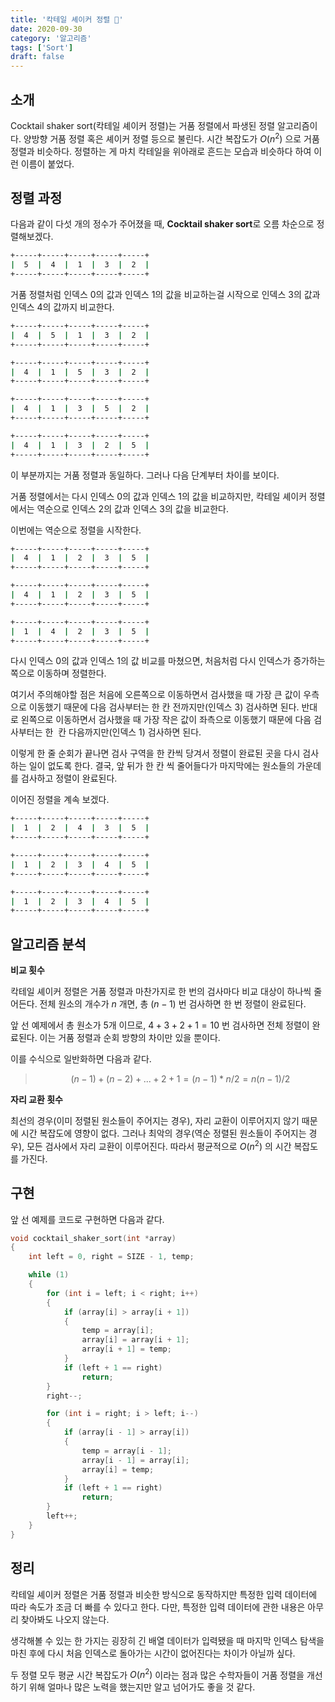 ```yaml
---
title: '칵테일 셰이커 정렬 🧺'
date: 2020-09-30
category: '알고리즘'
tags: ['Sort']
draft: false
---
```


## 소개

Cocktail shaker sort(칵테일 셰이커 정렬)는 거품 정렬에서 파생된 정렬 알고리즘이다. 양방향 거품 정렬 혹은 셰이커 정렬 등으로 불린다. 시간 복잡도가 $O(n^2)$ 으로 거품 정렬과 비슷하다. 정렬하는 게 마치 칵테일을 위아래로 흔드는 모습과 비슷하다 하여 이런 이름이 붙었다.

## 정렬 과정

다음과 같이 다섯 개의 정수가 주어졌을 때, **Cocktail shaker sort**로 오름 차순으로 정렬해보겠다.

```sh
+-----+-----+-----+-----+-----+
|  5  |  4  |  1  |  3  |  2  |
+-----+-----+-----+-----+-----+
```

거품 정렬처럼 인덱스 0의 값과 인덱스 1의 값을 비교하는걸 시작으로 인덱스 3의 값과 인덱스 4의 값까지 비교한다.

```sh
+-----+-----+-----+-----+-----+
|  4  |  5  |  1  |  3  |  2  |
+-----+-----+-----+-----+-----+
```

```sh
+-----+-----+-----+-----+-----+
|  4  |  1  |  5  |  3  |  2  |
+-----+-----+-----+-----+-----+
```

```sh
+-----+-----+-----+-----+-----+
|  4  |  1  |  3  |  5  |  2  |
+-----+-----+-----+-----+-----+
```

```sh
+-----+-----+-----+-----+-----+
|  4  |  1  |  3  |  2  |  5  |
+-----+-----+-----+-----+-----+
```

이 부분까지는 거품 정렬과 동일하다. 그러나 다음 단계부터 차이를 보이다.

거품 정렬에서는 다시 인덱스 0의 값과 인덱스 1의 값을 비교하지만, 칵테일 셰이커 정렬에서는 역순으로 인덱스 2의 값과 인덱스 3의 값을 비교한다.

이번에는 역순으로 정렬을 시작한다.

```sh
+-----+-----+-----+-----+-----+
|  4  |  1  |  2  |  3  |  5  |
+-----+-----+-----+-----+-----+
```

```sh
+-----+-----+-----+-----+-----+
|  4  |  1  |  2  |  3  |  5  |
+-----+-----+-----+-----+-----+
```

```sh
+-----+-----+-----+-----+-----+
|  1  |  4  |  2  |  3  |  5  |
+-----+-----+-----+-----+-----+
```

다시 인덱스 0의 값과 인덱스 1의 값 비교를 마쳤으면, 처음처럼 다시 인덱스가 증가하는 쪽으로 이동하며 정렬한다.

여기서 주의해야할 점은 처음에 오른쪽으로 이동하면서 검사했을 때 가장 큰 값이 우측으로 이동했기 때문에 다음 검사부터는 한 칸 전까지만(인덱스 3) 검사하면 된다. 반대로 왼쪽으로 이동하면서 검사했을 때 가장 작은 값이 좌측으로 이동했기 때문에 다음 검사부터는 한  칸 다음까지만(인덱스 1) 검사하면 된다.

이렇게 한 줄 순회가 끝나면 검사 구역을 한 칸씩 당겨서 정렬이 완료된 곳을 다시 검사하는 일이 없도록 한다. 결국, 앞 뒤가 한 칸 씩 줄어들다가 마지막에는 원소들의 가운데를 검사하고 정렬이 완료된다.

이어진 정렬을 계속 보겠다.

```sh
+-----+-----+-----+-----+-----+
|  1  |  2  |  4  |  3  |  5  |
+-----+-----+-----+-----+-----+
```

```sh
+-----+-----+-----+-----+-----+
|  1  |  2  |  3  |  4  |  5  |
+-----+-----+-----+-----+-----+
```

```sh
+-----+-----+-----+-----+-----+
|  1  |  2  |  3  |  4  |  5  |
+-----+-----+-----+-----+-----+
```

## 알고리즘 분석

**비교 횟수**

칵테일 셰이커 정렬은 거품 정렬과 마찬가지로 한 번의 검사마다 비교 대상이 하나씩 줄어든다. 전체 원소의 개수가 $n$ 개면, 총 $(n - 1)$ 번 검사하면 한 번 정렬이 완료된다.

앞 선 예제에서 총 원소가 5개 이므로, $4 + 3 + 2 + 1 = 10$ 번 검사하면 전체 정렬이 완료된다. 이는 거품 정렬과 순회 방향의 차이만 있을 뿐이다.

이를 수식으로 일반화하면 다음과 같다.

> $$
> (n - 1) + (n - 2) + ... + 2 + 1 = (n - 1) * n / 2 = n(n - 1) / 2
> $$

**자리 교환 횟수**

최선의 경우(이미 정렬된 원소들이 주어지는 경우), 자리 교환이 이루어지지 않기 때문에 시간 복잡도에 영향이 없다. 그러나 최악의 경우(역순 정렬된 원소들이 주어지는 경우), 모든 검사에서 자리 교환이 이루어진다. 따라서 평균적으로 $O(n^2)$ 의 시간 복잡도를 가진다.

## 구현

앞 선 예제를 코드로 구현하면 다음과 같다.

```c
void cocktail_shaker_sort(int *array)
{
	int left = 0, right = SIZE - 1, temp;

	while (1)
	{
		for (int i = left; i < right; i++)
		{
			if (array[i] > array[i + 1])
			{
				temp = array[i];
				array[i] = array[i + 1];
				array[i + 1] = temp;
			}
			if (left + 1 == right)
				return;
		}
		right--;

		for (int i = right; i > left; i--)
		{
			if (array[i - 1] > array[i])
			{
				temp = array[i - 1];
				array[i - 1] = array[i];
				array[i] = temp;
			}
			if (left + 1 == right)
				return;
		}
		left++;
	}
}
```

## 정리

칵테일 셰이커 정렬은 거품 정렬과 비슷한 방식으로 동작하지만 특정한 입력 데이터에 따라 속도가 조금 더 빠를 수 있다고 한다. 다만, 특정한 입력 데이터에 관한 내용은 아무리 찾아봐도 나오지 않는다.

생각해볼 수 있는 한 가지는 굉장히 긴 배열 데이터가 입력됐을 때 마지막 인덱스 탐색을 마친 후에 다시 처음 인덱스로 돌아가는 시간이 없어진다는 차이가 아닐까 싶다.

두 정렬 모두 평균 시간 복잡도가 $O(n^2)$ 이라는 점과 많은 수학자들이 거품 정렬을 개선하기 위해 얼마나 많은 노력을 했는지만 알고 넘어가도 좋을 것 같다.
